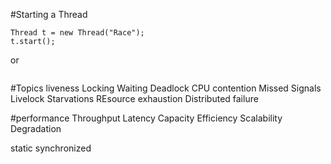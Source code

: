 #Starting a Thread
```
Thread t = new Thread("Race");
t.start();
```
or
```

```

#Topics
liveness
Locking
Waiting
Deadlock
CPU contention
Missed Signals
Livelock
Starvations
REsource exhaustion
Distributed failure


#performance
Throughput
Latency
Capacity
Efficiency
Scalability
Degradation

static synchronized

